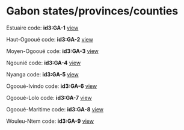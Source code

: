 # Gabon states/provinces/counties
Estuaire     code: **id3:GA-1**     [view](../export/geojson/medium/id3/ga/1.geojson)     


Haut-Ogooué     code: **id3:GA-2**     [view](../export/geojson/medium/id3/ga/2.geojson)     


Moyen-Ogooué     code: **id3:GA-3**     [view](../export/geojson/medium/id3/ga/3.geojson)     


Ngounié     code: **id3:GA-4**     [view](../export/geojson/medium/id3/ga/4.geojson)     


Nyanga     code: **id3:GA-5**     [view](../export/geojson/medium/id3/ga/5.geojson)     


Ogooué-Ivindo     code: **id3:GA-6**     [view](../export/geojson/medium/id3/ga/6.geojson)     


Ogooué-Lolo     code: **id3:GA-7**     [view](../export/geojson/medium/id3/ga/7.geojson)     


Ogooué-Maritime     code: **id3:GA-8**     [view](../export/geojson/medium/id3/ga/8.geojson)     


Wouleu-Ntem     code: **id3:GA-9**     [view](../export/geojson/medium/id3/ga/9.geojson)     

